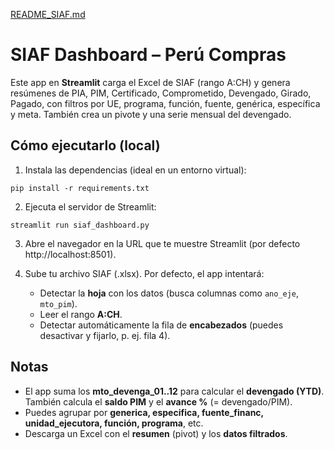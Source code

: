 [README_SIAF.md](https://github.com/user-attachments/files/22081631/README_SIAF.md)

# SIAF Dashboard – Perú Compras

Este app en **Streamlit** carga el Excel de SIAF (rango A:CH) y genera resúmenes de PIA, PIM, Certificado, Comprometido, Devengado, Girado, Pagado,
con filtros por UE, programa, función, fuente, genérica, específica y meta. También crea un pivote y una serie mensual del devengado.

## Cómo ejecutarlo (local)

1) Instala las dependencias (ideal en un entorno virtual):
```
pip install -r requirements.txt
```

2) Ejecuta el servidor de Streamlit:
```
streamlit run siaf_dashboard.py
```

3) Abre el navegador en la URL que te muestre Streamlit (por defecto http://localhost:8501).

4) Sube tu archivo SIAF (.xlsx). Por defecto, el app intentará:
   - Detectar la **hoja** con los datos (busca columnas como `ano_eje`, `mto_pim`).
   - Leer el rango **A:CH**.
   - Detectar automáticamente la fila de **encabezados** (puedes desactivar y fijarlo, p. ej. fila 4).
   
## Notas

- El app suma los **mto_devenga_01..12** para calcular el **devengado (YTD)**. También calcula el **saldo PIM** y el **avance %** (= devengado/PIM).
- Puedes agrupar por **generica, especifica, fuente_financ, unidad_ejecutora, función, programa**, etc.
- Descarga un Excel con el **resumen** (pivot) y los **datos filtrados**.

